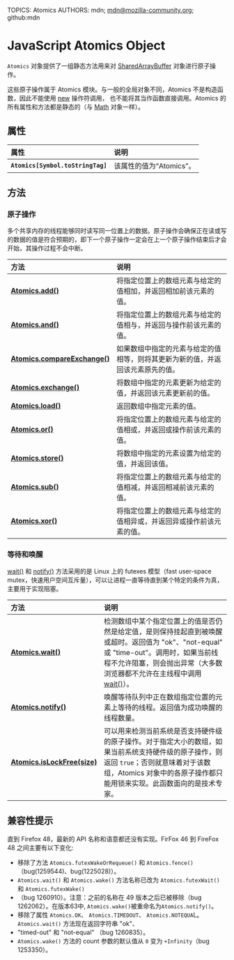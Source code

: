 TOPICS: Atomics
AUTHORS: mdn; mdn@mozilla-community.org; github:mdn

# JavaScript Atomics Object

`Atomics` 对象提供了一组静态方法用来对 [SharedArrayBuffer](/zh-hans/webfrontend/SharedArrayBuffer_Object) 对象进行原子操作。

这些原子操作属于 Atomics 模块。与一般的全局对象不同，Atomics 不是构造函数，因此不能使用 [new](/zh-hans/webfrontend/new_operator) 操作符调用，
也不能将其当作函数直接调用。Atomics 的所有属性和方法都是静态的（与 [Math](/zh-hans/webfrontend/Math_Object) 对象一样）。

## 属性

| 属性 | 说明 |
| :-- | :-- |
|**`Atomics[Symbol.toStringTag]`**|该属性的值为“Atomics”。|

## 方法

### 原子操作

多个共享内存的线程能够同时读写同一位置上的数据。原子操作会确保正在读或写的数据的值是符合预期的，即下一个原子操作一定会在上一个原子操作结束后才会开始，其操作过程不会中断。

| 方法 | 说明 |
| :-- | :-- |
|**[Atomics.add()](/zh-hans/webfrontend/Atomics.add)**| 将指定位置上的数组元素与给定的值相加，并返回相加前该元素的值。|
|**[Atomics.and()](/zh-hans/webfrontend/Atomics.and)**| 将指定位置上的数组元素与给定的值相与，并返回与操作前该元素的值。|
|**[Atomics.compareExchange()](/zh-hans/webfrontend/Atomics.compareExchange)**| 如果数组中指定的元素与给定的值相等，则将其更新为新的值，并返回该元素原先的值。|
|**[Atomics.exchange()](/zh-hans/webfrontend/Atomics.exchange)**| 将数组中指定的元素更新为给定的值，并返回该元素更新前的值。|
|**[Atomics.load()](/zh-hans/webfrontend/Atomics.load)**| 返回数组中指定元素的值。|
|**[Atomics.or()](/zh-hans/webfrontend/Atomics.or)**| 将指定位置上的数组元素与给定的值相或，并返回或操作前该元素的值。|
|**[Atomics.store()](/zh-hans/webfrontend/Atomics.store)**|将数组中指定的元素设置为给定的值，并返回该值。|
|**[Atomics.sub()](/zh-hans/webfrontend/Atomics.sub)**| 将指定位置上的数组元素与给定的值相减，并返回相减前该元素的值。|
|**[Atomics.xor()](/zh-hans/webfrontend/Atomics.xor)**| 将指定位置上的数组元素与给定的值相异或，并返回异或操作前该元素的值。|

### 等待和唤醒

[wait()](/zh-hans/webfrontend/Atomics.wait) 和 [notify()](/zh-hans/webfrontend/Atomics.notify) 方法采用的是
 Linux 上的 futexes 模型（fast user-space mutex，快速用户空间互斥量），可以让进程一直等待直到某个特定的条件为真，主要用于实现阻塞。

| 方法 | 说明 |
| :-- | :-- |
|**[Atomics.wait()](/zh-hans/webfrontend/Atomics.wait)**| 检测数组中某个指定位置上的值是否仍然是给定值，是则保持挂起直到被唤醒或超时。返回值为 "ok"、"not-equal" 或 "time-out"。调用时，如果当前线程不允许阻塞，则会抛出异常（大多数浏览器都不允许在主线程中调用 [wait()](/zh-hans/webfrontend/Atomics.wait)）。|
|**[Atomics.notify()](/zh-hans/webfrontend/Atomics.notify)**| 唤醒等待队列中正在数组指定位置的元素上等待的线程。返回值为成功唤醒的线程数量。|
|**[Atomics.isLockFree(size)](/zh-hans/webfrontend/Atomics.isLockFree)**| 可以用来检测当前系统是否支持硬件级的原子操作。对于指定大小的数组，如果当前系统支持硬件级的原子操作，则返回 `true`；否则就意味着对于该数组，Atomics 对象中的各原子操作都只能用锁来实现。此函数面向的是技术专家。|

## 兼容性提示

直到 Firefox 48，最新的 API 名称和语意都还没有实现。FirFox 46 到 FireFox 48 之间主要有以下变化:

- 移除了方法 `Atomics.futexWakeOrRequeue()` 和 `Atomics.fence()` （bug(1259544)、bug(1225028)）。
- `Atomics.wait()` 和 `Atomics.wake()` 方法名称已改为 `Atomics.futexWait()` 和 `Atomics.futexWake()`
- （bug 1260910）。注意：之前的名称在 49 版本之后已被移除（bug 1262062）。在版本63中, `Atomics.wake()`被重命名为`Atomics.notify()`。
- 移除了属性 `Atomics.OK`、 `Atomics.TIMEDOUT`、 `Atomics.NOTEQUA`L。`Atomics.wait()` 方法现在返回字符串 "ok"、
- "timed-out" 和 "not-equal" （bug 1260835）。
- `Atomics.wake()` 方法的 count 参数的默认值从 `0` 变为 `+Infinity`（bug 1253350）。
